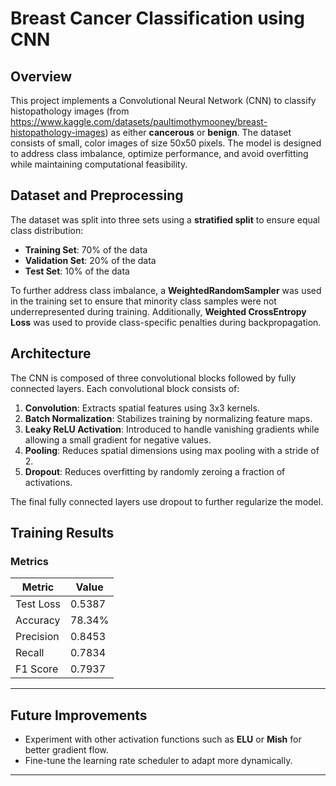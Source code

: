 # Breast Cancer Classification using CNN

## Overview
This project implements a Convolutional Neural Network (CNN) to classify histopathology images (from https://www.kaggle.com/datasets/paultimothymooney/breast-histopathology-images) as either **cancerous** or **benign**. The dataset consists of small, color images of size 50x50 pixels. The model is designed to address class imbalance, optimize performance, and avoid overfitting while maintaining computational feasibility.

## Dataset and Preprocessing
The dataset was split into three sets using a **stratified split** to ensure equal class distribution:
- **Training Set**: 70% of the data
- **Validation Set**: 20% of the data
- **Test Set**: 10% of the data

To further address class imbalance, a **WeightedRandomSampler** was used in the training set to ensure that minority class samples were not underrepresented during training. Additionally, **Weighted CrossEntropy Loss** was used to provide class-specific penalties during backpropagation.

## Architecture
The CNN is composed of three convolutional blocks followed by fully connected layers. Each convolutional block consists of:
1. **Convolution**: Extracts spatial features using 3x3 kernels.
2. **Batch Normalization**: Stabilizes training by normalizing feature maps.
3. **Leaky ReLU Activation**: Introduced to handle vanishing gradients while allowing a small gradient for negative values.
4. **Pooling**: Reduces spatial dimensions using max pooling with a stride of 2.
5. **Dropout**: Reduces overfitting by randomly zeroing a fraction of activations.

The final fully connected layers use dropout to further regularize the model.


## Training Results
### Metrics
| Metric          | Value    |
|------------------|----------|
| Test Loss        | 0.5387   |
| Accuracy         | 78.34%   |
| Precision        | 0.8453   |
| Recall           | 0.7834   |
| F1 Score         | 0.7937   |

---

## Future Improvements
- Experiment with other activation functions such as **ELU** or **Mish** for better gradient flow.
- Fine-tune the learning rate scheduler to adapt more dynamically.
---

